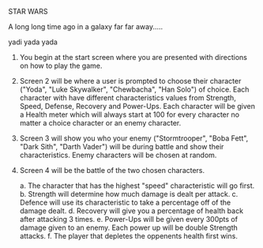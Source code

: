 STAR WARS

A long long time ago in a galaxy far far away.....

yadi yada yada

1.  You begin at the start screen where you are presented with directions on how to play the game.

2.  Screen 2 will be where a user is prompted to choose their character ("Yoda", "Luke Skywalker", "Chewbacha", "Han Solo") of choice.  Each character with have different characteristics values from Strength, Speed, Defense, Recovery and Power-Ups.  Each character will be given a Health meter which will always start at 100 for every character no matter a choice character or an enemy character.

3.  Screen 3 will show you who your enemy ("Stormtrooper", "Boba Fett", "Dark Sith", "Darth Vader") will be during battle and show their characteristics.  Enemy characters will be chosen at random.

4.  Screen 4 will be the battle of the two chosen characters.

    a.  The character that has the highest "speed" characteristic will go first.
    b.  Strength will determine how much damage is dealt per attack.
    c.  Defence will use its characteristic to take a percentage off of the damage dealt.
    d.  Recovery will give you a percentage of health back after attacking 3 times.
    e.  Power-Ups will be given every 300pts of damage given to an enemy.  Each power up
        will be double Strength attacks.
    f.  The player that depletes the oppenents health first wins.